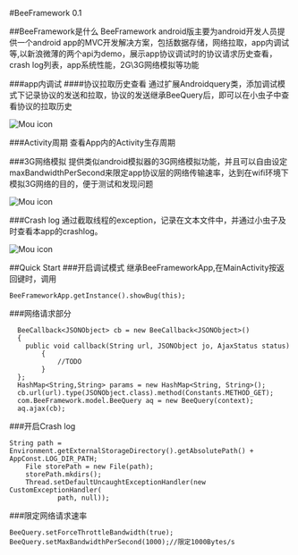 #BeeFramework 0.1

##BeeFramework是什么
BeeFramework android版主要为android开发人员提供一个android app的MVC开发解决方案，包括数据存储，网络拉取，app内调试等,以新浪微薄的两个api为demo，展示app协议调试时的协议请求历史查看，crash log列表，app系统性能，2G\3G网络模拟等功能


###app内调试
####协议拉取历史查看
通过扩展Androidquery类，添加调试模式下记录协议的发送和拉取，协议的发送继承BeeQuery后，即可以在小虫子中查看协议的拉取历史


![Mou icon](http://wal8.com/51506684)

###Activity周期
查看App内的Activity生存周期

###3G网络模拟
提供类似android模拟器的3G网络模拟功能，并且可以自由设定maxBandwidthPerSecond来限定app协议层的网络传输速率，达到在wifi环境下模拟3G网络的目的，便于测试和发现问题

![Mou icon](http://wal8.com/51560960)


###Crash log
通过截取线程的exception，记录在文本文件中，并通过小虫子及时查看本app的crashlog。

![Mou icon](http://wal8.com/51561235)

##Quick Start
###开启调试模式
继承BeeFrameworkApp,在MainActivity按返回键时，调用

	BeeFrameworkApp.getInstance().showBug(this);

###网络请求部分

	  BeeCallback<JSONObject> cb = new BeeCallback<JSONObject>()
	  {
	  	public void callback(String url, JSONObject jo, AjaxStatus status)
            {
            	//TODO
            }
	  };	  
	  HashMap<String,String> params = new HashMap<String, String>();
	  cb.url(url).type(JSONObject.class).method(Constants.METHOD_GET);
	  com.BeeFramework.model.BeeQuery aq = new BeeQuery(context);
	  aq.ajax(cb);
###开启Crash log

	String path = Environment.getExternalStorageDirectory().getAbsolutePath() + AppConst.LOG_DIR_PATH;
        File storePath = new File(path);
        storePath.mkdirs();
        Thread.setDefaultUncaughtExceptionHandler(new CustomExceptionHandler(
                path, null));
                
###限定网络请求速率

	BeeQuery.setForceThrottleBandwidth(true);
	BeeQuery.setMaxBandwidthPerSecond(1000);//限定1000Bytes/s                



